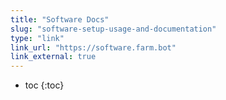 ```yaml
---
title: "Software Docs"
slug: "software-setup-usage-and-documentation"
type: "link"
link_url: "https://software.farm.bot"
link_external: true
---
```


* toc
{:toc}

